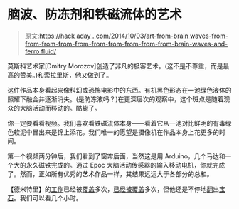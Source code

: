 # 脑波、防冻剂和铁磁流体的艺术

> 原文:[https://hack aday . com/2014/10/03/art-from-brain waves-from-from-from-from-from-from-from-from-from-from-brain-waves-and-ferro fluid/](https://hackaday.com/2014/10/03/art-from-brainwaves-antifreeze-and-ferrofluid/)

莫斯科艺术家[Dmitry Morozov]创造了非凡的极客艺术。(这不是不尊重，而是最高的赞美。)和[索拉里斯](http://vtol.cc/filter/works/solaris)，他又做到了。

这件作品本身看起来像科幻或恐怖电影中的东西。有机黑色形态在一池绿色液体的照耀下融合并逐渐消失。(是防冻液吗？)在更深层次的观察中，这个斑点是随着观众的大脑活动而移动的。酷毙了。

你一定要看看视频。我们喜欢看铁磁流体本身——看着它从一池对比鲜明的有毒绿色软泥中冒出来是锦上添花。我们唯一的愿望是摄像机在作品本身上花更多的时间。

第一个视频两分钟后，我们看到了窗帘后面，当然这是用 Arduino，几个马达和一个大的永久磁铁完成的。通过 Epoc 大脑活动传感器的输入移动电机，你就完成了。然而，正如所有优秀的艺术作品一样，其结果远远大于各部分的总和。

【德米特里】的[工作](http://vtol.cc/filter/works)已经被[覆盖](http://hackaday.com/2014/09/04/levitating-speaker-plays-back-eerie-recordings/)多次，[已经被覆盖](http://hackaday.com/2013/08/13/just-swipe-your-card-and-enter-the-pin-what-could-go-wrong/)多次，但他还是不停地[翻](http://hackaday.com/2013/09/05/conus-mixes-media-math-and-mollusks/)出[宝石](http://hackaday.com/2013/10/24/old-fax-machine-shows-signs-of-life/)。我们可以看几个小时。